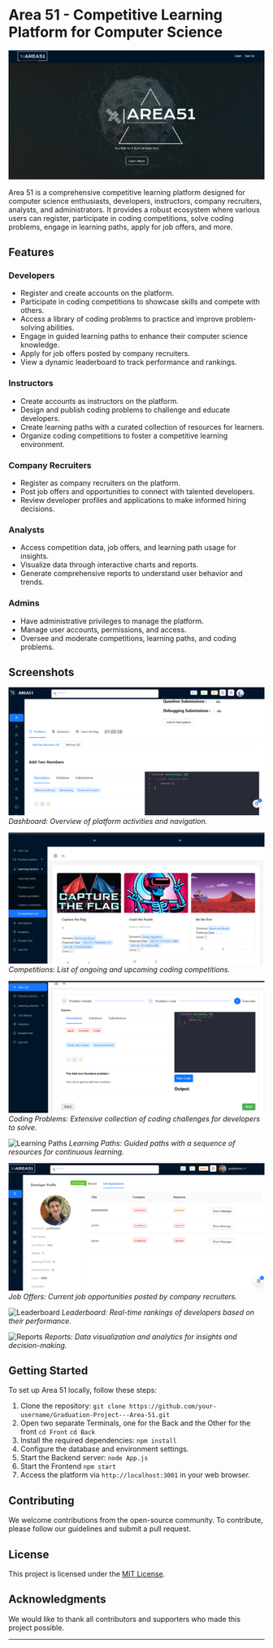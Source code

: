# Area 51 - Competitive Learning Platform for Computer Science

![Logo](screenshots/landingpage.PNG)

Area 51 is a comprehensive competitive learning platform designed for computer science enthusiasts, developers, instructors, company recruiters, analysts, and administrators. It provides a robust ecosystem where various users can register, participate in coding competitions, solve coding problems, engage in learning paths, apply for job offers, and more.

## Features

### Developers

- Register and create accounts on the platform.
- Participate in coding competitions to showcase skills and compete with others.
- Access a library of coding problems to practice and improve problem-solving abilities.
- Engage in guided learning paths to enhance their computer science knowledge.
- Apply for job offers posted by company recruiters.
- View a dynamic leaderboard to track performance and rankings.

### Instructors

- Create accounts as instructors on the platform.
- Design and publish coding problems to challenge and educate developers.
- Create learning paths with a curated collection of resources for learners.
- Organize coding competitions to foster a competitive learning environment.

### Company Recruiters

- Register as company recruiters on the platform.
- Post job offers and opportunities to connect with talented developers.
- Review developer profiles and applications to make informed hiring decisions.

### Analysts

- Access competition data, job offers, and learning path usage for insights.
- Visualize data through interactive charts and reports.
- Generate comprehensive reports to understand user behavior and trends.

### Admins

- Have administrative privileges to manage the platform.
- Manage user accounts, permissions, and access.
- Oversee and moderate competitions, learning paths, and coding problems.

## Screenshots

![Dashboard](screenshots/d2.PNG)
*Dashboard: Overview of platform activities and navigation.*

![Competitions](screenshots/competitions.PNG)
*Competitions: List of ongoing and upcoming coding competitions.*

![Coding Problems](screenshots/12122.PNG)
*Coding Problems: Extensive collection of coding challenges for developers to solve.*

![Learning Paths](screenshots/learning_paths.PNG)
*Learning Paths: Guided paths with a sequence of resources for continuous learning.*

![Job Offers](screenshots/offer2.PNG)
*Job Offers: Current job opportunities posted by company recruiters.*

![Leaderboard](screenshots/leaderboard.PNG)
*Leaderboard: Real-time rankings of developers based on their performance.*

![Reports](screenshots/reports.PNG)
*Reports: Data visualization and analytics for insights and decision-making.*

## Getting Started

To set up Area 51 locally, follow these steps:

1. Clone the repository: `git clone https://github.com/your-username/Graduation-Project---Area-51.git`
2. Open two separate Terminals, one for the Back and the Other for the front `cd Front` `cd Back`
4. Install the required dependencies: `npm install`
5. Configure the database and environment settings.
6. Start the Backend server: `node App.js`
7. Start the Frontend `npm start`
8. Access the platform via `http://localhost:3001` in your web browser.

## Contributing

We welcome contributions from the open-source community. To contribute, please follow our guidelines and submit a pull request.

## License

This project is licensed under the [MIT License](LICENSE).

## Acknowledgments

We would like to thank all contributors and supporters who made this project possible.

---


